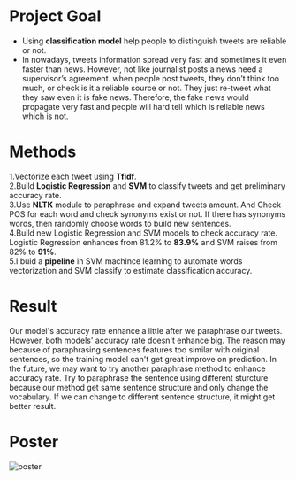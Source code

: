 # Project Goal
- Using <b>classification model</b> help people to distinguish tweets are reliable or not.  
- In nowadays, tweets information spread very fast and sometimes it even faster than news. However, not like journalist posts a news need a supervisor’s agreement. when people post tweets, they don’t think too much, or check is it a reliable source or not. They just re-tweet what they saw even it is fake news.
Therefore, the fake news would propagate very fast and people will hard tell which is reliable news which is not.

# Methods
1.Vectorize each tweet using <b>Tfidf</b>.  
2.Build <b>Logistic Regression</b> and <b>SVM</b> to classify tweets and get preliminary accuracy rate.  
3.Use <b>NLTK</b> module to paraphrase and expand tweets amount. And Check POS for each word and check synonyms exist or not. If there has synonyms words, then randomly choose words to build new sentences.  
4.Build new Logistic Regression and SVM models to check accuracy rate. Logistic Regression enhances from 81.2% to <b>83.9%</b> and SVM raises from 82% to <b>91%</b>.  
5.I buid a <b>pipeline</b> in SVM machince learning to automate words vectorization and SVM classify to estimate classification accuracy.

# Result
Our model's accuracy rate enhance a little after we paraphrase our tweets. However, both models' accuracy rate doesn't enhance big. The reason may because of paraphrasing sentences
features too similar with original sentences, so the training model can't get great improve on prediction. In the future, we may want to try another paraphrase method to enhance
accuracy rate. Try to paraphrase the sentence using different sturcture because our method get same sentence structure and only change the vocabulary. If we can change to different
sentence structure, it might get better result.

# Poster
![poster](https://user-images.githubusercontent.com/67025904/134560543-6999d371-7f92-402f-b3b3-826a6d18903c.jpg)
